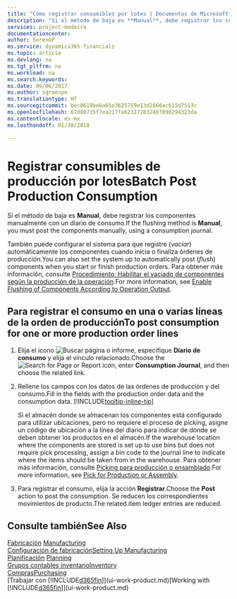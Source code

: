 ```yaml
---
title: "Cómo registrar consumibles por lotes | Documentos de Microsoft"
description: "Si el método de baja es **Manual**, debe registrar los componentes manualmente con un diario de consumo."
services: project-madeira
documentationcenter: 
author: SorenGP
ms.service: dynamics365-financials
ms.topic: article
ms.devlang: na
ms.tgt_pltfrm: na
ms.workload: na
ms.search.keywords: 
ms.date: 09/06/2017
ms.author: sgroespe
ms.translationtype: HT
ms.sourcegitcommit: bec0619be0a65e3625759e13d2866ac615d7513c
ms.openlocfilehash: 67d80735f7ea217fa62317283246f098294323da
ms.contentlocale: es-mx
ms.lasthandoff: 01/30/2018

---
```

# <a name="batch-post-production-consumption"></a><span data-ttu-id="f3d39-103">Registrar consumibles de producción por lotes</span><span class="sxs-lookup"><span data-stu-id="f3d39-103">Batch Post Production Consumption</span></span>
<span data-ttu-id="f3d39-104">Si el método de baja es **Manual**, debe registrar los componentes manualmente con un diario de consumo.</span><span class="sxs-lookup"><span data-stu-id="f3d39-104">If the flushing method is **Manual**, you must post the components manually, using a consumption journal.</span></span>

<span data-ttu-id="f3d39-105">También puede configurar el sistema para que registre (*vaciar*) automáticamente los componentes cuando inicia o finaliza órdenes de producción.</span><span class="sxs-lookup"><span data-stu-id="f3d39-105">You can also set the system up to automatically post (*flush*) components when you start or finish production orders.</span></span> <span data-ttu-id="f3d39-106">Para obtener más información, consulte [Procedimiento: Habilitar el vaciado de componentes según la producción de la operación](production-how-to-flush-components-according-to-operation-output.md).</span><span class="sxs-lookup"><span data-stu-id="f3d39-106">For more information, see [Enable Flushing of Components According to Operation Output](production-how-to-flush-components-according-to-operation-output.md).</span></span>

## <a name="to-post-consumption-for-one-or-more-production-order-lines"></a><span data-ttu-id="f3d39-107">Para registrar el consumo en una o varias líneas de la orden de producción</span><span class="sxs-lookup"><span data-stu-id="f3d39-107">To post consumption for one or more production order lines</span></span>  
1.  <span data-ttu-id="f3d39-108">Elija el icono ![Buscar página o informe](media/ui-search/search_small.png "icono Buscar página o informe"), especifique **Diario de consumo** y elija el vínculo relacionado.</span><span class="sxs-lookup"><span data-stu-id="f3d39-108">Choose the ![Search for Page or Report](media/ui-search/search_small.png "Search for Page or Report icon") icon, enter **Consumption Journal**, and then choose the related link.</span></span>  
2.  <span data-ttu-id="f3d39-109">Rellene los campos con los datos de las órdenes de producción y del consumo.</span><span class="sxs-lookup"><span data-stu-id="f3d39-109">Fill in the fields with the production order data and the consumption data.</span></span> [!INCLUDE[tooltip-inline-tip](includes/tooltip-inline-tip_md.md)]  

    <span data-ttu-id="f3d39-110">Si el almacén donde se almacenan los componentes está configurado para utilizar ubicaciones, pero no requiere el proceso de picking, asigne un código de ubicación a la línea del diario para indicar de dónde se deben obtener los productos en el almacén.</span><span class="sxs-lookup"><span data-stu-id="f3d39-110">If the warehouse location where the components are stored is set up to use bins but does not require pick processing, assign a bin code to the journal line to indicate where the items should be taken from in the warehouse.</span></span> <span data-ttu-id="f3d39-111">Para obtener más información, consulte [Picking para producción o ensamblado](warehouse-how-to-pick-for-production.md).</span><span class="sxs-lookup"><span data-stu-id="f3d39-111">For more information, see [Pick for Production or Assembly](warehouse-how-to-pick-for-production.md).</span></span>  
3.  <span data-ttu-id="f3d39-112">Para registrar el consumo, elija la acción **Registrar**.</span><span class="sxs-lookup"><span data-stu-id="f3d39-112">Choose the **Post** action to post the consumption.</span></span> <span data-ttu-id="f3d39-113">Se reducen los correspondientes movimientos de producto.</span><span class="sxs-lookup"><span data-stu-id="f3d39-113">The related item ledger entries are reduced.</span></span>

## <a name="see-also"></a><span data-ttu-id="f3d39-114">Consulte también</span><span class="sxs-lookup"><span data-stu-id="f3d39-114">See Also</span></span>  
<span data-ttu-id="f3d39-115">[Fabricación](production-manage-manufacturing.md)  </span><span class="sxs-lookup"><span data-stu-id="f3d39-115">[Manufacturing](production-manage-manufacturing.md)  </span></span>  
[<span data-ttu-id="f3d39-116">Configuración de fabricación</span><span class="sxs-lookup"><span data-stu-id="f3d39-116">Setting Up Manufacturing</span></span>](production-configure-production-processes.md)  
<span data-ttu-id="f3d39-117">[Planificación](production-planning.md)    </span><span class="sxs-lookup"><span data-stu-id="f3d39-117">[Planning](production-planning.md)    </span></span>  
[<span data-ttu-id="f3d39-118">Grupos contables inventario</span><span class="sxs-lookup"><span data-stu-id="f3d39-118">Inventory</span></span>](inventory-manage-inventory.md)  
[<span data-ttu-id="f3d39-119">Compras</span><span class="sxs-lookup"><span data-stu-id="f3d39-119">Purchasing</span></span>](purchasing-manage-purchasing.md)  
<span data-ttu-id="f3d39-120">[Trabajar con [!INCLUDE[d365fin](includes/d365fin_md.md)]](ui-work-product.md)</span><span class="sxs-lookup"><span data-stu-id="f3d39-120">[Working with [!INCLUDE[d365fin](includes/d365fin_md.md)]](ui-work-product.md)</span></span>

